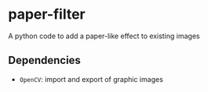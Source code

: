# paper-filter

A python code to add a paper-like effect to existing images


## Dependencies

 - `OpenCV`: import and export of graphic images
